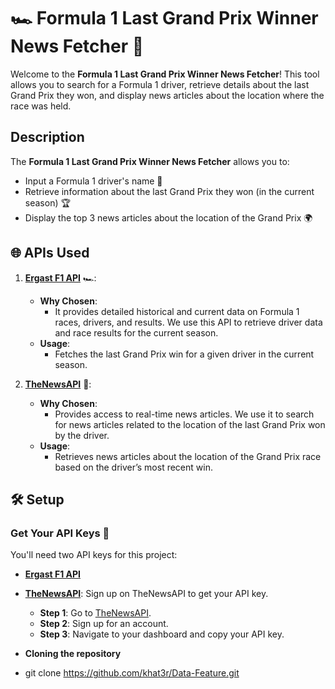 # 🏎️ Formula 1 Last Grand Prix Winner News Fetcher 📰

Welcome to the **Formula 1 Last Grand Prix Winner News Fetcher**! This tool allows you to search for a Formula 1 driver, retrieve details about the last Grand Prix they won, and display news articles about the location where the race was held. 

## Description

The **Formula 1 Last Grand Prix Winner News Fetcher** allows you to:
- Input a Formula 1 driver's name 🏁
- Retrieve information about the last Grand Prix they won (in the current season) 🏆
- Display the top 3 news articles about the location of the Grand Prix 🌍

## 🌐 APIs Used

1. **[Ergast F1 API](https://ergast.com/mrd/)** 🏎️:
    - **Why Chosen**: 
        - It provides detailed historical and current data on Formula 1 races, drivers, and results. We use this API to retrieve driver data and race results for the current season.
    - **Usage**:
        - Fetches the last Grand Prix win for a given driver in the current season.

2. **[TheNewsAPI](https://www.thenewsapi.com/)** 📰:
    - **Why Chosen**: 
        - Provides access to real-time news articles. We use it to search for news articles related to the location of the last Grand Prix won by the driver.
    - **Usage**:
        - Retrieves news articles about the location of the Grand Prix race based on the driver’s most recent win.

## 🛠️ Setup

### Get Your API Keys 🔑

You'll need two API keys for this project:

- **[Ergast F1 API](https://ergast.com/mrd/)**
- **[TheNewsAPI](https://www.thenewsapi.com/)**: Sign up on TheNewsAPI to get your API key.
    - **Step 1**: Go to [TheNewsAPI](https://www.thenewsapi.com/).
    - **Step 2**: Sign up for an account.
    - **Step 3**: Navigate to your dashboard and copy your API key.

- **Cloning the repository**
- git clone https://github.com/khat3r/Data-Feature.git
